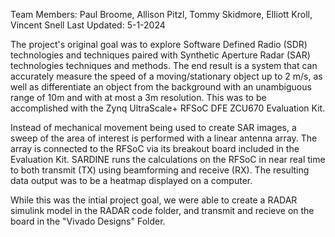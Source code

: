 Team Members: Paul Broome, Allison Pitzl, Tommy Skidmore, Elliott Kroll, Vincent Snell
Last Updated: 5-1-2024

The project's original goal was to explore Software Defined Radio (SDR) technologies and techniques paired with Synthetic Aperture Radar (SAR) technologies techniques and methods. 
The end result is a system that can accurately measure the speed of a moving/stationary object up to 2 m/s, as well as differentiate an object from the background with an unambiguous 
range of 10m and with at most a 3m resolution. This was to be accomplished with the Zynq UltraScale+ RFSoC DFE ZCU670 Evaluation Kit.

Instead of mechanical movement being used to create SAR images, a sweep of the area of interest is performed with a linear antenna array. 
The array is connected to the RFSoC via its breakout board included in the Evaluation Kit. 
SARDINE runs the calculations on the RFSoC in near real time to both transmit (TX) using beamforming and receive (RX). The resulting data output was to be a heatmap displayed on a computer.

While this was the intial project goal, we were able to create a RADAR simulink model in the RADAR code folder, and transmit and recieve on the board in the "Vivado Designs" Folder.
